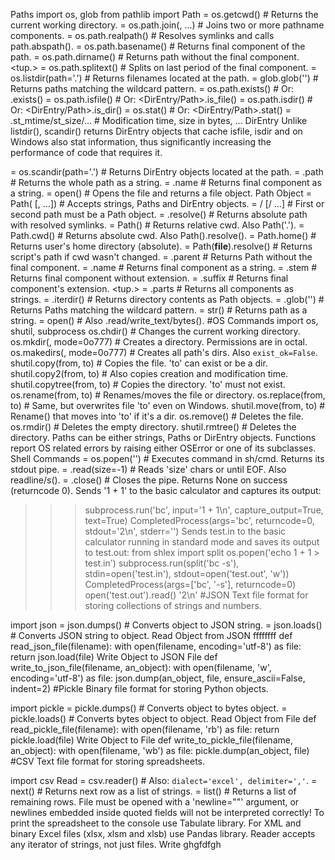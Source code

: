 Paths
import os, glob
from pathlib import Path
<str>  = os.getcwd()                # Returns the current working directory.
<str>  = os.path.join(<path>, ...)  # Joins two or more pathname components.
<str>  = os.path.realpath(<path>)   # Resolves symlinks and calls path.abspath().
<str>  = os.path.basename(<path>)   # Returns final component of the path.
<str>  = os.path.dirname(<path>)    # Returns path without the final component.
<tup.> = os.path.splitext(<path>)   # Splits on last period of the final component.
<list> = os.listdir(path='.')       # Returns filenames located at the path.
<list> = glob.glob('<pattern>')     # Returns paths matching the wildcard pattern.
<bool> = os.path.exists(<path>)     # Or: <Path>.exists()
<bool> = os.path.isfile(<path>)     # Or: <DirEntry/Path>.is_file()
<bool> = os.path.isdir(<path>)      # Or: <DirEntry/Path>.is_dir()
<stat> = os.stat(<path>)            # Or: <DirEntry/Path>.stat()
<real> = <stat>.st_mtime/st_size/…  # Modification time, size in bytes, ...
DirEntry
Unlike listdir(), scandir() returns DirEntry objects that cache isfile, isdir and on Windows also stat information, thus significantly increasing the performance of code that requires it.

<iter> = os.scandir(path='.')       # Returns DirEntry objects located at the path.
<str>  = <DirEntry>.path            # Returns the whole path as a string.
<str>  = <DirEntry>.name            # Returns final component as a string.
<file> = open(<DirEntry>)           # Opens the file and returns a file object.
Path Object
<Path> = Path(<path> [, ...])       # Accepts strings, Paths and DirEntry objects.
<Path> = <path> / <path> [/ ...]    # First or second path must be a Path object.
<Path> = <Path>.resolve()           # Returns absolute path with resolved symlinks.
<Path> = Path()                     # Returns relative cwd. Also Path('.').
<Path> = Path.cwd()                 # Returns absolute cwd. Also Path().resolve().
<Path> = Path.home()                # Returns user's home directory (absolute).
<Path> = Path(__file__).resolve()   # Returns script's path if cwd wasn't changed.
<Path> = <Path>.parent              # Returns Path without the final component.
<str>  = <Path>.name                # Returns final component as a string.
<str>  = <Path>.stem                # Returns final component without extension.
<str>  = <Path>.suffix              # Returns final component's extension.
<tup.> = <Path>.parts               # Returns all components as strings.
<iter> = <Path>.iterdir()           # Returns directory contents as Path objects.
<iter> = <Path>.glob('<pattern>')   # Returns Paths matching the wildcard pattern.
<str>  = str(<Path>)                # Returns path as a string.
<file> = open(<Path>)               # Also <Path>.read/write_text/bytes().
#OS Commands
import os, shutil, subprocess
os.chdir(<path>)                    # Changes the current working directory.
os.mkdir(<path>, mode=0o777)        # Creates a directory. Permissions are in octal.
os.makedirs(<path>, mode=0o777)     # Creates all path's dirs. Also `exist_ok=False`.
shutil.copy(from, to)               # Copies the file. 'to' can exist or be a dir.
shutil.copy2(from, to)              # Also copies creation and modification time.
shutil.copytree(from, to)           # Copies the directory. 'to' must not exist.
os.rename(from, to)                 # Renames/moves the file or directory.
os.replace(from, to)                # Same, but overwrites file 'to' even on Windows.
shutil.move(from, to)               # Rename() that moves into 'to' if it's a dir.
os.remove(<path>)                   # Deletes the file.
os.rmdir(<path>)                    # Deletes the empty directory.
shutil.rmtree(<path>)               # Deletes the directory.
Paths can be either strings, Paths or DirEntry objects.
Functions report OS related errors by raising either OSError or one of its subclasses.
Shell Commands
<pipe> = os.popen('<command>')      # Executes command in sh/cmd. Returns its stdout pipe.
<str>  = <pipe>.read(size=-1)       # Reads 'size' chars or until EOF. Also readline/s().
<int>  = <pipe>.close()             # Closes the pipe. Returns None on success (returncode 0).
Sends '1 + 1' to the basic calculator and captures its output:
>>> subprocess.run('bc', input='1 + 1\n', capture_output=True, text=True)
CompletedProcess(args='bc', returncode=0, stdout='2\n', stderr='')
Sends test.in to the basic calculator running in standard mode and saves its output to test.out:
>>> from shlex import split
>>> os.popen('echo 1 + 1 > test.in')
>>> subprocess.run(split('bc -s'), stdin=open('test.in'), stdout=open('test.out', 'w'))
CompletedProcess(args=['bc', '-s'], returncode=0)
>>> open('test.out').read()
'2\n'
#JSON
Text file format for storing collections of strings and numbers.

import json
<str>    = json.dumps(<object>)     # Converts object to JSON string.
<object> = json.loads(<str>)        # Converts JSON string to object.
Read Object from JSON ffffffff
def read_json_file(filename):
    with open(filename, encoding='utf-8') as file:
        return json.load(file)
Write Object to JSON File
def write_to_json_file(filename, an_object):
    with open(filename, 'w', encoding='utf-8') as file:
        json.dump(an_object, file, ensure_ascii=False, indent=2)
#Pickle
Binary file format for storing Python objects.

import pickle
<bytes>  = pickle.dumps(<object>)   # Converts object to bytes object.
<object> = pickle.loads(<bytes>)    # Converts bytes object to object.
Read Object from File
def read_pickle_file(filename):
    with open(filename, 'rb') as file:
        return pickle.load(file)
Write Object to File
def write_to_pickle_file(filename, an_object):
    with open(filename, 'wb') as file:
        pickle.dump(an_object, file)
#CSV
Text file format for storing spreadsheets.

import csv
Read
<reader> = csv.reader(<file>)       # Also: `dialect='excel', delimiter=','`.
<list>   = next(<reader>)           # Returns next row as a list of strings.
<list>   = list(<reader>)           # Returns a list of remaining rows.
File must be opened with a 'newline=""' argument, or newlines embedded inside quoted fields will not be interpreted correctly!
To print the spreadsheet to the console use Tabulate library.
For XML and binary Excel files (xlsx, xlsm and xlsb) use Pandas library.
Reader accepts any iterator of strings, not just files.
Write
ghgfdfgh
